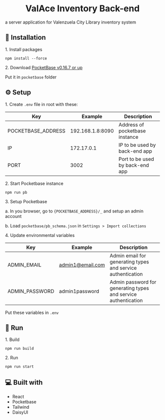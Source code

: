 <h1 id="title" align="center">ValAce Inventory Back-end</h1>

<p id="description">a server application for Valenzuela City Library inventory system</p>

<h2>🔨 Installation</h2>

<p>1. Install packages</p>

```
npm install --force
```

<p>2. Download <a href="https://github.com/pocketbase/pocketbase/releases">PocketBase v0.16.7 or up </a></p>
<p>Put it in <code>pocketbase</code> folder</p>

<h2>⚙️ Setup</h2>

<p>1. Create <code>.env</code> file in root with these:</p>

| Key                | Example                                              | Description                         |
| ------------------ | ---------------------------------------------------- | ----------------------------------- |
| POCKETBASE_ADDRESS | 192.168.1.8:8090                                     | Address of pocketbase instance      |
| IP                 | 172.17.0.1                                           | IP to be used by back-end app    |
| PORT               | 3002                                                 | Port to be used by back-end app  |

<p>2. Start Pocketbase instance</p>

```
npm run pb
```

<p>3. Setup Pocketbase </p>
<p>a. In you browser, go to <code>{POCKETBASE_ADDRESS}/_</code> and setup an admin account</p>
<p>b. Load <code>pocketbase/pb_schema.json</code> in <code>Settings > Import collections </code> </p>

<p>4. Update environmental variables </p>

| Key                | Example                                              | Description                                                    |
| ------------------ | ---------------------------------------------------- | -------------------------------------------------------------- |
| ADMIN_EMAIL        | <div style="display: inline">admin1@email.com </div> | Admin email for generating types and service authentication    |
| ADMIN_PASSWORD     | admin1password                                       | Admin password for generating types and service authentication |

<p>Put these variables in <code>.env</code></p>

<h2>🏃 Run</h2>

<p>1. Build</p>

```
npm run build
```

<p>2. Run</p>

```
npm run start
```

<h2>💻 Built with</h2>

- React
- Pocketbase
- Tailwind
- DaisyUI

